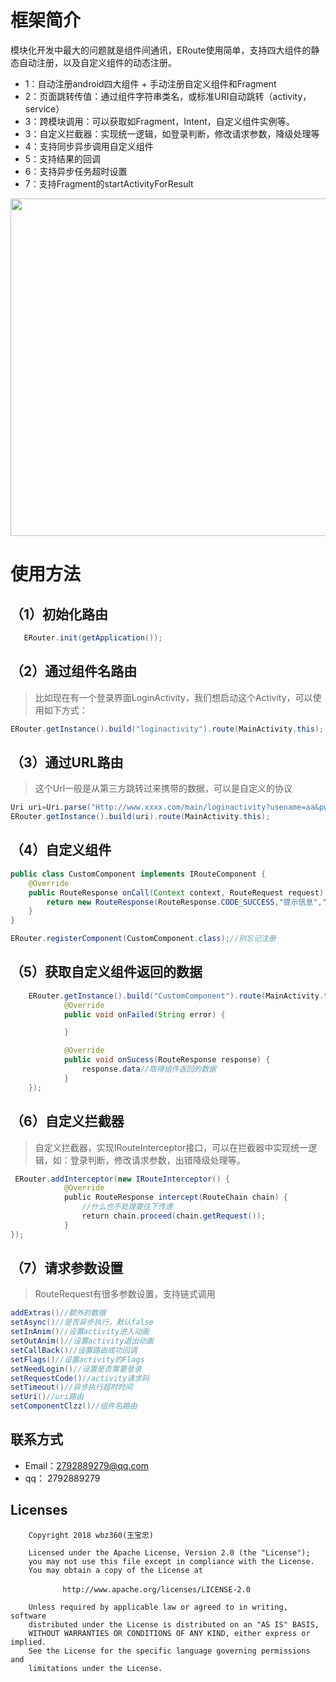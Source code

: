 框架简介<br>
=
 模块化开发中最大的问题就是组件间通讯，ERoute使用简单，支持四大组件的静态自动注册，以及自定义组件的动态注册。
 * 1：自动注册android四大组件 + 手动注册自定义组件和Fragment
 * 2：页面跳转传值：通过组件字符串类名，或标准URI自动跳转（activity，service）
 * 3：跨模块调用：可以获取如Fragment，Intent，自定义组件实例等。
 * 3：自定义拦截器：实现统一逻辑，如登录判断，修改请求参数，降级处理等
 * 4：支持同步异步调用自定义组件
 * 5：支持结果的回调
 * 6：支持异步任务超时设置
 * 7：支持Fragment的startActivityForResult

<img src="https://github.com/wbz360/Erouter/raw/master/screenshot/0.jpg" height="540px" width="910px" />

使用方法
=

（1）初始化路由
--
```java 
   ERouter.init(getApplication());
 ```
 
（2）通过组件名路由
-
>比如现在有一个登录界面LoginActivity，我们想启动这个Activity，可以使用如下方式：
```java   
ERouter.getInstance().build("loginactivity").route(MainActivity.this);
```

（3）通过URL路由
-
>这个Url一般是从第三方跳转过来携带的数据，可以是自定义的协议

```java
Uri uri=Uri.parse("Http://www.xxxx.com/main/loginactivity?usename=aa&pwd=qq");
ERouter.getInstance().build(uri).route(MainActivity.this);
```

（4）自定义组件
-

```java
public class CustomComponent implements IRouteComponent {
    @Override
    public RouteResponse onCall(Context context, RouteRequest request) {
        return new RouteResponse(RouteResponse.CODE_SUCCESS,"提示信息","返回的数据");
    }
}

ERouter.registerComponent(CustomComponent.class);//别忘记注册

 ```
（5）获取自定义组件返回的数据
-
```java
    ERouter.getInstance().build("CustomComponent").route(MainActivity.this, new IRouteCallback() {
            @Override
            public void onFailed(String error) {

            }

            @Override
            public void onSucess(RouteResponse response) {
                response.data//取得组件返回的数据
            }
    });
```
（6）自定义拦截器
-
>自定义拦截器，实现IRouteInterceptor接口，可以在拦截器中实现统一逻辑，如：登录判断，修改请求参数，出错降级处理等。
```java
 ERouter.addInterceptor(new IRouteInterceptor() {
            @Override
            public RouteResponse intercept(RouteChain chain) {
                //什么也不处理要往下传递
                return chain.proceed(chain.getRequest());
            }
});
```

（7）请求参数设置
-
>RouteRequest有很多参数设置，支持链式调用
```java
addExtras()//额外的数据
setAsync()//是否异步执行，默认false
setInAnim()//设置activity进入动画
setOutAnim()//设置activity退出动画
setCallBack()//设置路由成功回调
setFlags()//设置activity的Flags
setNeedLogin()//设置是否需要登录
setRequestCode()//activity请求码
setTimeout()//异步执行超时时间
setUri()//uri路由
setComponentClzz()//组件名路由
```
联系方式
-
* Email：2792889279@qq.com
* qq： 2792889279

Licenses
-
        
        Copyright 2018 wbz360(王宝忠)

        Licensed under the Apache License, Version 2.0 (the "License");
        you may not use this file except in compliance with the License.
        You may obtain a copy of the License at

         　　　　http://www.apache.org/licenses/LICENSE-2.0

        Unless required by applicable law or agreed to in writing, software
        distributed under the License is distributed on an "AS IS" BASIS,
        WITHOUT WARRANTIES OR CONDITIONS OF ANY KIND, either express or implied.
        See the License for the specific language governing permissions and
        limitations under the License.






